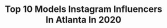 ---
title: Top 10 Models Instagram Influencers In Atlanta In 2020
description: >-
  Find top models Instagram influencers in Atlanta in 2020. Most popular hashtags: #model #film #atlanta #.
platform: Instagram
profiles:
  - username: "elizabetholiverr"
    fullname: >-
      ELIZABETH OLIVER
    location: "United States"
    followers: 4455
    engagement: 2184
    commentsToLikes: 0.039487
    id: ck0w0rjtqfooz0i1940h20ctu
    verified: false
    hashtags: ""
  - username: "iamgraceleann"
    fullname: >-
      Grace Evans
    location: "United States"
    followers: 3518
    engagement: 1617
    commentsToLikes: 0.065347
    id: ck5zpt0r4taku0i140gxbtqfe
    verified: false
    hashtags: "#atlmodels, #atlmodel, #photography, #model"
  - username: "model.bellabella"
    fullname: >-
      🎬💞𝓑𝓮𝓵𝓵𝓪 𝓣𝓱𝓮 𝓜𝓸𝓭𝓮𝓵 & 𝓐𝓬𝓽𝓻𝓮𝓼𝓼 💞🎬
    location: "United States"
    followers: 16487
    engagement: 590
    commentsToLikes: 0.025609
    id: ck5bwngfmm19m0i110p5jd958
    verified: false
    hashtags: "#california, #castingdirectors, #discoverpage, #filmfestival"
  - username: "msgreekgoddess"
    fullname: >-
      Christina Zangas
    location: "United States"
    followers: 16691
    engagement: 254
    commentsToLikes: 0.082930
    id: ck5zk4oteisyw0i14ebgibbmr
    verified: false
    hashtags: "#love, #toddlerlife, #patiencechallenge, #atlantacasting"
  - username: "nicole.nailyl"
    fullname: >-
      🌿Nicole Nailyl🌸🌿
    location: "United States"
    followers: 14068
    engagement: 979
    commentsToLikes: 0.038393
    id: ck5zqw6ifvewo0i14301vie5k
    verified: false
    hashtags: ""
  - username: "jacklynvilichka__"
    fullname: >-
      JACKLYN VILICHKA️
    location: "United States"
    followers: 4862
    engagement: 1950
    commentsToLikes: 0.055854
    id: ck0tznbqmr0bb0i1937sikeaq
    verified: false
    hashtags: "#bloggerstyle, #monstergirl, #style, #ootdshare"
  - username: "hairbylilliandion"
    fullname: >-
      Lillian Dion
    location: "United States"
    followers: 2233
    engagement: 605
    commentsToLikes: 0.177406
    id: ck15q054x0hi00i19g97seuff
    verified: false
    hashtags: "#makeawig, #filmstar, #marcelwavess, #hollywoodwaves"
  - username: "silverandsmiling"
    fullname: >-
      Mitzie McDonnell
    location: "United States"
    followers: 7291
    engagement: 2532
    commentsToLikes: 0.051457
    id: ckaosdd59r62i0i78f8fpl5ly
    verified: false
    hashtags: ""
  - username: "moncherielle"
    fullname: >-
      Ariel Yasmine
    location: "United States"
    followers: 152793
    engagement: 597
    commentsToLikes: 0.010291
    id: ck13cx4kt2lgp0i19enq93dqv
    verified: true
    hashtags: "#nationalgreenjuiceday, #imjokingplzloveme"
  - username: "julianacifuentesofficial"
    fullname: >-
      Juliana Cifuentes
    location: "United States"
    followers: 23733
    engagement: 2399
    commentsToLikes: 0.002513
    id: ck0vxvope0ywr0i19h088zeuy
    verified: false
    hashtags: "#lovehonortrust, #timessquare, #acting, #brenauuniversity"
---